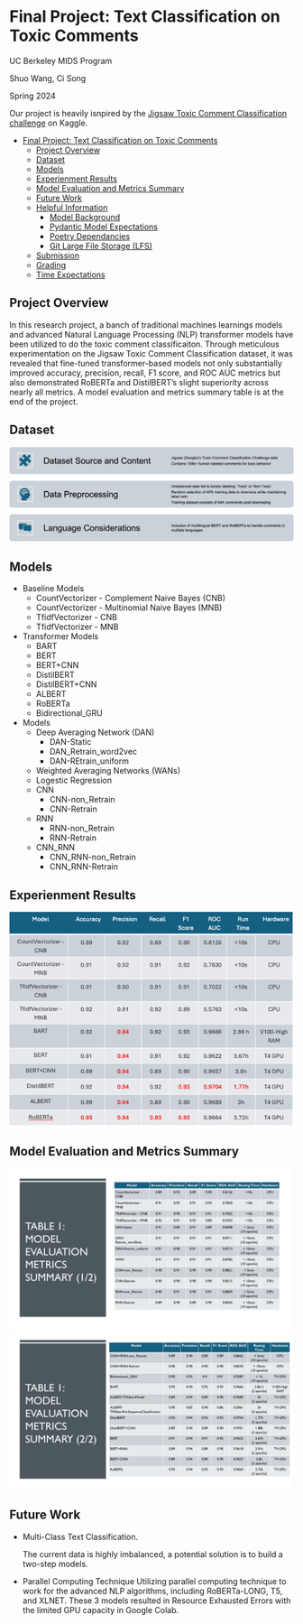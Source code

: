 # Final Project: Text Classification on Toxic Comments

UC Berkeley MIDS Program 

Shuo Wang, Ci Song 

Spring 2024

Our project is heavily isnpired by the <a href="https://www.kaggle.com/c/jigsaw-toxic-comment-classification-challenge">Jigsaw Toxic Comment Classification challenge</a> on Kaggle.

- [Final Project: Text Classification on Toxic Comments](#final-project-Text-Classification-on-Toxic-Comments)
  - [Project Overview](#project-overview)
  - [Dataset](#dataset)
  - [Models](#models)
  - [Experienment Results](#experienment-results)
  - [Model Evaluation and Metrics Summary](#model-evaluation-and-metrics-summary)
  - [Future Work](#future-work)
  - [Helpful Information](#helpful-information)
    - [Model Background](#model-background)
    - [Pydantic Model Expectations](#pydantic-model-expectations)
    - [Poetry Dependancies](#poetry-dependancies)
    - [Git Large File Storage (LFS)](#git-large-file-storage-lfs)
  - [Submission](#submission)
  - [Grading](#grading)
  - [Time Expectations](#time-expectations)

## Project Overview

In this research project, a banch of traditional machines learnings models and advanced Natural Language Processing (NLP) transformer models have been utilized to do the toxic comment classificaiton. Through meticulous experimentation on the Jigsaw Toxic Comment Classification dataset, it was
revealed that fine-tuned transformer-based models not only substantially improved accuracy, precision, recall, F1 score, and ROC AUC metrics but also demonstrated RoBERTa and DistilBERT’s slight superiority across nearly all metrics. A model evaluation and metrics summary table is at the end of the project. 

## Dataset
![alt text](https://github.com/Shuo-Wang-UCBerkeley/2024-spring-assignment-W266-NLP_Final_Project/blob/main/Images/Dataset.png)
## Models
- Baseline Models
    - CountVectorizer - Complement Naive Bayes (CNB)
    - CountVectorizer - Multinomial Naive Bayes (MNB)
    - TfidfVectorizer - CNB
    - TfidfVectorizer - MNB
- Transformer Models
    - BART
    - BERT
    - BERT+CNN
    - DistilBERT
    - DistilBERT+CNN
    - ALBERT
    - RoBERTa
    - Bidirectional_GRU
- Models
    - Deep Averaging Network (DAN)
        - DAN-Static
        - DAN_Retrain_word2vec
        - DAN-REtrain_uniform
    - Weighted Averaging Networks (WANs)
    - Logestic Regression
    - CNN
        - CNN-non_Retrain
        - CNN-Retrain
    - RNN
        - RNN-non_Retrain
        - RNN-Retrain
    - CNN_RNN
        - CNN_RNN-non_Retrain
        - CNN_RNN-Retrain
## Experienment Results
![alt text](https://github.com/Shuo-Wang-UCBerkeley/2024-spring-assignment-W266-NLP_Final_Project/blob/main/Images/Experiment_Results.png)

## Model Evaluation and Metrics Summary
![alt text](https://github.com/Shuo-Wang-UCBerkeley/2024-spring-assignment-W266-NLP_Final_Project/blob/main/Images/Model_Evaluation_Metrics_Summary_1.png)
![alt text](https://github.com/Shuo-Wang-UCBerkeley/2024-spring-assignment-W266-NLP_Final_Project/blob/main/Images/Model_Evaluation_Metrics_Summary_2.png)

## Future Work
- Multi-Class Text Classification. 

    The current data is highly imbalanced, a potential solution is to build a two-step models.  

- Parallel Computing Technique
    Utilizing parallel computing technique to work for the advanced NLP algorithms, including RoBERTa-LONG, T5, and XLNET. These 3 models resulted in Resource Exhausted Errors with the limited GPU capacity in Google Colab.